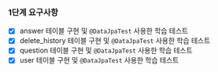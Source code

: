 ### 1단계 요구사항

- [x] answer 테이블 구현 및 `@DataJpaTest` 사용한 학습 테스트
- [x] delete_history 테이블 구현 및 `@DataJpaTest` 사용한 학습 테스트
- [x] question 테이블 구현 및 `@DataJpaTest` 사용한 학습 테스트
- [x] user 테이블 구현 및 `@DataJpaTest` 사용한 학습 테스트
